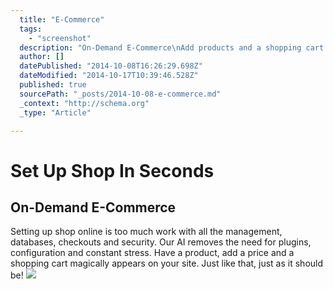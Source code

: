 ```yaml
---
  title: "E-Commerce"
  tags: 
    - "screenshot"
  description: "On-Demand E-Commerce\nAdd products and a shopping cart magically appears, no plugins or configuration required. Remove the products and the shopping cart disappe"
  author: []
  datePublished: "2014-10-08T16:26:29.698Z"
  dateModified: "2014-10-17T10:39:46.528Z"
  published: true
  sourcePath: "_posts/2014-10-08-e-commerce.md"
  _context: "http://schema.org"
  _type: "Article"

---
```

# Set Up Shop In Seconds

## On-Demand E-Commerce

Setting up shop online is too much work with all the management, databases, checkouts and security. Our AI removes the need for plugins, configuration and constant stress. Have a product, add a price and a shopping cart magically appears on your site. Just like that, just as it should be! 
![](https://s3-us-west-2.amazonaws.com/cdn.thegrid.io/posts/Products-mmmm.jpg)